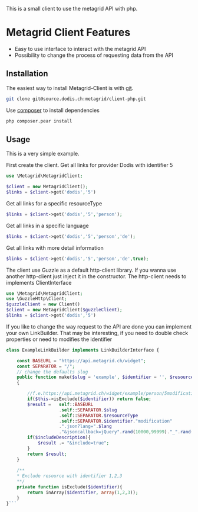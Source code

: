 This is a small client to use the metagrid API with php.

Metagrid Client Features
======
- Easy to use interface to interact with the metagrid API
- Possibility to change the process of requesting data from the API

Installation
------------
The easiest way to install Metagrid-Client is with [git](http://git.org/).
```bash
git clone git@source.dodis.ch:metagrid/client-php.git
```

Use [composer](http://getcomposer.org) to install dependencies
```bash
php composer.pear install
```

Usage
-----
This is a very simple example.

First create the client. Get all links for provider Dodis with identifier 5
```php
use \Metagrid\MetagridClient;

$client = new MetagridClient();
$links = $client->get('dodis','5')
```
Get all links for a specific resourceType
```php
$links = $client->get('dodis','5','person');
```
Get all links in a specific language
```php
$links = $client->get('dodis','5','person','de');
```
Get all links with more detail information
```php
$links = $client->get('dodis','5','person','de',true);
```
The client use Guzzle as a default http-client library. If you wanna use another http-client just inject it in the constructor. The http-client needs to implements ClientInterface
```php
use \Metagrid\MetagridClient;
use \GuzzleHttp\Client;
$guzzleClient = new Client()
$client = new MetagridClient($guzzleClient);
$links = $client->get('dodis','5')
```
If you like to change the way request to the API are done you can implement your own LinkBuilder. That may be interesting, if you need to double check properties or need to modifies the identifier

```php
class ExampleLinkBuilder implements LinkBuilderInterface {

    const BASEURL = "https://api.metagrid.ch/widget";
    const SEPARATOR = "/";
    // change the defaults slug
    public function make($slug = 'example', $identifier = '', $resourceType = 'person', $lang = 'de', $includeDescription = false)
    {

        //f.e.https://api.metagrid.ch/widget/example/person/5modification.json?lang=de&include=false&jsoncallback=jQuery19109290815709965452_1458038374939&_=1458038374940
        if($this->isExclude($identifier)) return false;
        $result =   self::BASEURL
                    .self::SEPARATOR.$slug
                    .self::SEPARATOR.$resourceType
                    .self::SEPARATOR.$identifier."modification"
                    .".json?lang=".$lang
                    ."&jsoncallback=jQuery".rand(10000,99999)."_".rand(10000,99999);
        if($includeDescription){
            $result .= "&include=true";
        }
        return $result;
    }
    
    /**
    * Exclude resource with identifier 1,2,3
    **/
    private function isExclude($identifier){
        return inArray($identifier, array(1,2,3));
    }
}```


